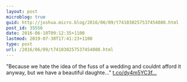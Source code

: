 ```yaml
---
layout: post
microblog: true
guid: http://joshua.micro.blog/2016/06/09/t741030257537454080.html
post_id: 35556
date: 2016-06-10T09:12:35+1100
lastmod: 2019-07-30T17:41:23+1100
type: post
url: /2016/06/09/t741030257537454080.html
---
```

"Because we hate the idea of the fuss of a wedding and couldnt afford it anyway, but we have a beautiful daughte..." [t.co/dy4m5YC3f...](https://t.co/dy4m5YC3fF)
